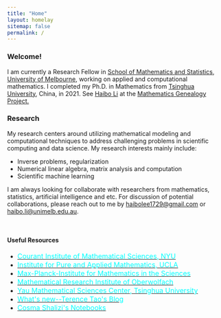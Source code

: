 ```yaml
---
title: "Home"
layout: homelay
sitemap: false
permalink: /
---
```


### Welcome!

I am currently a Research Fellow in <a href='https://ms.unimelb.edu.au/' target='_blank'>School of Mathematics and Statistics, University of Melbourne<a>, working on applied and computational mathematics. I completed my Ph.D. in Mathematics from <a href='https://www.tsinghua.edu.cn/en/' target='_blank'>Tsinghua University<a>, China, in 2021. See <a href='https://mathgenealogy.org/id.php?id=273430' target='_blank'>Haibo Li<a> at the <a href='https://en.wikipedia.org/wiki/Mathematics_Genealogy_Project' target='_blank'>Mathematics Genealogy Project.<a>


### Research

My research centers around utilizing mathematical modeling and computational techniques to address challenging problems in scientific computing and data science. My research interests mainly include:
* Inverse problems, regularization
* Numerical linear algebra, matrix analysis and computation
* Scientific machine learning

I am always looking for collaborate with researchers from mathematics, statistics, artificial intelligence and etc. For discussion of potential collaborations, please reach out to me by <a href="mailto:haibolee1729@gmail.com" target="_blank" style="text-decoration: underline;">haibolee1729@gmail.com</a> or <a href="mailto:haibo.li@unimelb.edu.au" target="_blank" style="text-decoration: underline;">haibo.li@unimelb.edu.au.</a>
<br/>



<!-- ### About Mathematics

Mathematics is the study of numbers, quantities, shapes, structures, and patterns, as well as the relationships between them. It involves abstract reasoning and logical deduction to understand and describe the world around us in a precise and systematic way. Mathematics can be applied in countless fields, such as science, engineering, economics, and even art, to solve problems, model real-world phenomena, and make predictions.

<div class="container">
<div class="row">
<center>
<img src="{{ site.url }}{{ site.baseurl }}/images/Gyroid.jpg" width="80%"/><br/>
Gyroid, a type of minimal surface that have cropped up in the design of microparticles for drug delivery. <br/>
<!-- by Paul Nylander -->
<!-- </center>
</div>
</div>
<br/> --> 

<br/> 


#### Useful Resources

* <a href='https://cims.nyu.edu/dynamic/' target='_blank'><font color=cyan size="3">Courant Institute of Mathematical Sciences, NYU</font><a>
* <a href='https://www.ipam.ucla.edu/' target='_blank'><font color=cyan size="3">Institute for Pure and Applied Mathematics, UCLA</font><a>
* <a href='https://www.mis.mpg.de/' target='_blank'><font color=cyan size="3">Max-Planck-Institute for Mathematics in the Sciences</font><a>
* <a href='https://www.mfo.de/' target='_blank'><font color=cyan size="3">Mathematical Research Institute of Oberwolfach</font><a>
* <a href='https://ymsc.tsinghua.edu.cn/en/index.htm' target='_blank'><font color=cyan size="3">Yau Mathematical Sciences Center, Tsinghua University</font><a>
* <a href='https://terrytao.wordpress.com/' target='_blank'><font color=cyan size="3">What's new--Terence Tao's Blog</font><a>
* <a href='http://bactra.org/notebooks/' target='_blank'><font color=cyan size="3">Cosma Shalizi's Notebooks</font><a>

